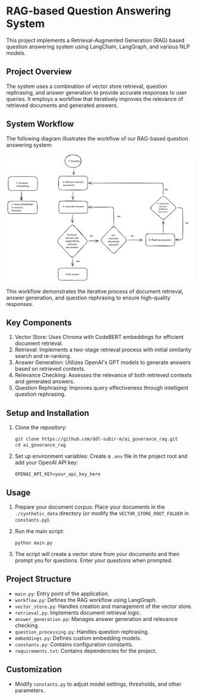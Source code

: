 # RAG-based Question Answering System

This project implements a Retrieval-Augmented Generation (RAG) based question answering system using LangChain, LangGraph, and various NLP models.

## Project Overview

The system uses a combination of vector store retrieval, question rephrasing, and answer generation to provide accurate responses to user queries. It employs a workflow that iteratively improves the relevance of retrieved documents and generated answers.

## System Workflow

The following diagram illustrates the workflow of our RAG-based question answering system:

![RAG Workflow](imgs/rag_workflow.png)

This workflow demonstrates the iterative process of document retrieval, answer generation, and question rephrasing to ensure high-quality responses.

## Key Components

1. Vector Store: Uses Chroma with CodeBERT embeddings for efficient document retrieval.
2. Retrieval: Implements a two-stage retrieval process with initial similarity search and re-ranking.
3. Answer Generation: Utilizes OpenAI's GPT models to generate answers based on retrieved contexts.
4. Relevance Checking: Assesses the relevance of both retrieved contexts and generated answers.
5. Question Rephrasing: Improves query effectiveness through intelligent question rephrasing.

## Setup and Installation

1. Clone the repository:
   ```
   git clone https://github.com/ddl-subir-m/ai_goverance_rag.git
   cd ai_goverance_rag
   ```

2. Set up environment variables:
   Create a `.env` file in the project root and add your OpenAI API key:
   ```
   OPENAI_API_KEY=your_api_key_here
   ```

## Usage

1. Prepare your document corpus:
   Place your documents in the `./synthetic_data` directory (or modify the `VECTOR_STORE_ROOT_FOLDER` in `constants.py`).

2. Run the main script:
   ```
   python main.py
   ```

3. The script will create a vector store from your documents and then prompt you for questions. Enter your questions when prompted.

## Project Structure

- `main.py`: Entry point of the application.
- `workflow.py`: Defines the RAG workflow using LangGraph.
- `vector_store.py`: Handles creation and management of the vector store.
- `retrieval.py`: Implements document retrieval logic.
- `answer_generation.py`: Manages answer generation and relevance checking.
- `question_processing.py`: Handles question rephrasing.
- `embeddings.py`: Defines custom embedding models.
- `constants.py`: Contains configuration constants.
- `requirements.txt`: Contains dependencies for the project.

## Customization

- Modify `constants.py` to adjust model settings, thresholds, and other parameters.